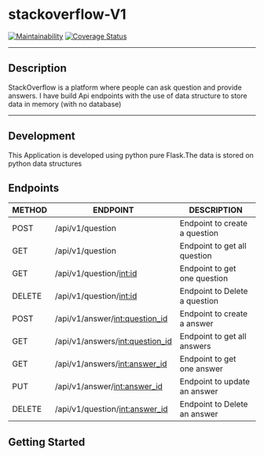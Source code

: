 # stackoverflow-V1

[![Maintainability](https://api.codeclimate.com/v1/badges/3b5bfc650d1971aa2fe8/maintainability)](https://codeclimate.com/github/mungaiDaniel/stackoverflow-V1/maintainability) [![Coverage Status](https://coveralls.io/repos/github/mungaiDaniel/stackoverflow-V1/badge.svg?branch=develop)](https://coveralls.io/github/mungaiDaniel/stackoverflow-V1?branch=feature-complete)

************************************************************************************************************************************************

## Description

StackOverflow is a platform where people can ask question and provide answers.
I have build Api endpoints with the use of data structure to store data in memory (with no database)

************************************************************************************************************************************************

## Development

This Application is developed using python pure Flask.The data is stored on python data structures

## Endpoints

| METHOD | ENDPOINT                              | DESCRIPTION
|--------|---------------------------------------|---------------------------------
| POST   | /api/v1/question                      | Endpoint to create a question
| GET    | /api/v1/question                      | Endpoint to get all question
| GET    | /api/v1/question/<int:id>             | Endpoint to get one question
| DELETE | /api/v1/question/<int:id>             | Endpoint to Delete a question
| POST   | /api/v1/answer/<int:question_id>      | Endpoint to create a answer
| GET    | /api/v1/answers/<int:question_id>     | Endpoint to get all answers
| GET    | /api/v1/answers/<int:answer_id>       | Endpoint to get one answer
| PUT    | /api/v1/answer/<int:answer_id>        | Endpoint to update an answer
| DELETE | /api/v1/question/<int:answer_id>      | Endpoint to Delete an answer

## Getting Started